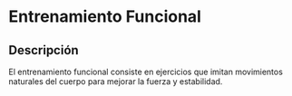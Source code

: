 # Entrenamiento Funcional

## Descripción
El entrenamiento funcional consiste en ejercicios que imitan movimientos naturales del cuerpo para mejorar la fuerza y estabilidad.
